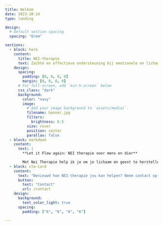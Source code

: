```yaml
---
title: Welkom
date: 2023-10-24
type: landing

design:
  # Default section spacing
  spacing: "6rem"

sections:
  - block: hero
    content:
      title: NEI-therapie
      text: Zachte en effectieve ondersteuning bij emotionele en lichamelijke klachten
    design:
      spacing:
        padding: [0, 0, 0, 0]
        margin: [0, 0, 0, 0]
      # For full-screen, add `min-h-screen` below
      css_class: "dark"
      background:
        color: "navy"
        image:
          # Add your image background to `assets/media/`.
          filename: banner.jpg
          filters:
            brightness: 0.5
          size: cover
          position: center
          parallax: false
  - block: markdown
    content:
      text: |
        **Let it Flow again: NEI therapie voor mens en dier** 

        Met Nei Therapie help ik je om je lichaam en geest te herstellen zodat je weer kunt leven vanuit je ware potentieel.
  - block: cta-card
    content:
      text: "Benieuwd hoe NEI-therapie jou kan helpen? Neem contact op!"
      button:
        text: "Contact"
        url: /contact
    design:
      background:
        text_color_light: true
      spacing:
        padding: ["6", "6", "6", "6"]                   
       
---
```


